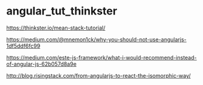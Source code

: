 # angular_tut_thinkster
https://thinkster.io/mean-stack-tutorial/

https://medium.com/@mnemon1ck/why-you-should-not-use-angularjs-1df5ddf6fc99

https://medium.com/este-js-framework/what-i-would-recommend-instead-of-angular-js-62b057d8a9e

http://blog.risingstack.com/from-angularjs-to-react-the-isomorphic-way/
